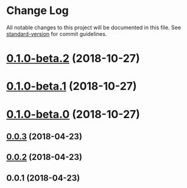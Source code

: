 # Change Log

All notable changes to this project will be documented in this file. See [standard-version](https://github.com/conventional-changelog/standard-version) for commit guidelines.

<a name="0.1.0-beta.2"></a>
# [0.1.0-beta.2](https://github.com/hmsk/nuxt-ts/compare/v0.1.0-beta.1...v0.1.0-beta.2) (2018-10-27)



<a name="0.1.0-beta.1"></a>
# [0.1.0-beta.1](https://github.com/hmsk/nuxt-ts/compare/v0.1.0-beta.0...v0.1.0-beta.1) (2018-10-27)



<a name="0.1.0-beta.0"></a>
# [0.1.0-beta.0](https://github.com/hmsk/nuxt-ts/compare/v0.0.3...v0.1.0-beta.0) (2018-10-27)



<a name="0.0.3"></a>
## [0.0.3](https://github.com/hmsk/nuxt-ts/compare/v0.0.2...v0.0.3) (2018-04-23)



<a name="0.0.2"></a>
## [0.0.2](https://github.com/hmsk/nuxt-ts/compare/v0.0.1...v0.0.2) (2018-04-23)



<a name="0.0.1"></a>
## 0.0.1 (2018-04-23)
